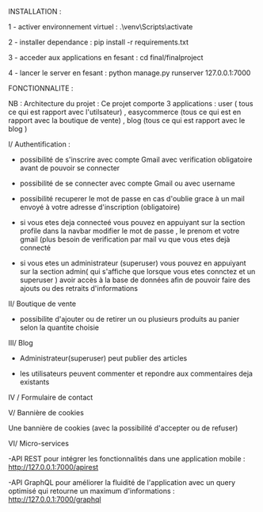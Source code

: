 INSTALLATION : 


1 - activer environnement virtuel : .\venv\Scripts\activate

2 - installer dependance : pip install -r requirements.txt

3 - acceder aux applications en fesant : cd final/finalproject

4 - lancer le server en fesant : python manage.py runserver 127.0.0.1:7000 

FONCTIONNALITE :

NB : Architecture du projet :
Ce projet comporte 3 applications : user ( tous ce qui est rapport avec l'utilsateur) , easycommerce (tous ce qui est en rapport avec la boutique de vente) , blog (tous ce qui est rapport avec le blog )

I/ Authentification : 

- possibilité de s'inscrire avec compte Gmail avec verification obligatoire avant de pouvoir se connecter

- possibilité de se connecter avec compte Gmail ou avec username

- possibilité recuperer le mot de passe en cas d'oublie grace à un mail envoyé à votre adresse d'inscription (obligatoire)

- si vous etes deja connecteé vous pouvez en appuiyant sur la section profile dans la navbar modifier le mot de passe , le prenom et votre gmail (plus besoin de verification par mail vu que vous etes dejà connecté 

- si vous etes un administrateur (superuser) vous pouvez en appuiyant sur la section admin( qui s'affiche que lorsque vous etes connctez et un superuser ) avoir accès à la base de données afin de pouvoir faire des ajouts ou des retraits d'informations

II/ Boutique de vente

- possibilite d'ajouter ou de retirer un ou plusieurs produits au panier selon la quantite choisie

III/ Blog

- Administrateur(superuser) peut publier des articles
 
- les utilisateurs peuvent commenter et repondre aux commentaires deja existants 

IV / Formulaire de contact 

V/ Bannière de cookies

Une bannière de cookies (avec la possibilité d'accepter ou de refuser)

VI/ Micro-services

-API REST pour intégrer les fonctionnalités dans une application mobile : http://127.0.0.1:7000/apirest

-API GraphQL pour améliorer la fluidité de l'application avec un query optimisé qui retourne un maximum d'informations : http://127.0.0.1:7000/graphql



